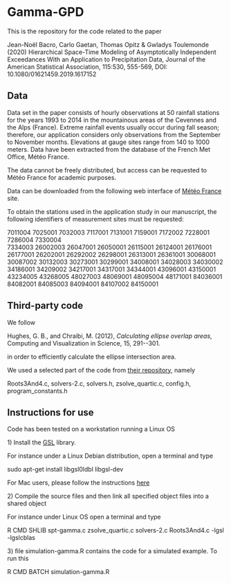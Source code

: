 # Gamma-GPD

This is the repository for the code related to the paper 

Jean-Noël Bacro, Carlo Gaetan, Thomas Opitz & Gwladys Toulemonde (2020) Hierarchical Space-Time Modeling of Asymptotically Independent Exceedances With an Application to Precipitation Data, Journal of the American Statistical Association, 115:530, 555-569, DOI: 10.1080/01621459.2019.1617152



Data 
----


Data set in the paper consists of hourly observations at 50 rainfall stations for
the years 1993 to 2014 in the mountainous areas of the Cevennes and the
Alps (France). Extreme rainfall events usually occur during fall season;
therefore, our application considers only observations from the
September to November months. Elevations at gauge sites range from 140
to 1000 meters. Data have been extracted from the database of the French
Met Office, Météo France.

The data cannot be freely distributed, but access can be requested to Météo France for academic purposes. 

Data can be downloaded from the following web interface of
[Météo France](https://publitheque.meteo.fr/okapi/accueil/okapiWebPubli/index.jsp)
site.

To obtain the stations used in the application study in our manuscript,
the following identifiers of measurement sites must be requested:

 7011004    7025001    7032003    7117001    7131001  7159001    7172002    7228001    7286004    7330004  
 7334003    26002003   26047001   26050001   26115001 26124001   26176001   26177001   26202001   26292002 
 26298001   26313001   26361001   30068001   30087002 30132003   30273001   30299001   34008001   34028003 
 34030002   34186001   34209002   34217001   34317001 34344001   43096001   43150001   43234005   43268005 
 48027003   48069001   48095004   48171001   84036001 84082001   84085003   84094001   84107002   84150001 



Third-party code 
----

We follow

Hughes, G. B., and Chraibi, M. (2012), *Calculating ellipse overlap
areas*, Computing and Visualization in Science, 15, 291--301.

in order to efficiently calculate the ellipse intersection area.

We used a selected part of the code from [their repository](http://github.com/chraibi/EEOver), namely 

Roots3And4.c, solvers-2.c, solvers.h, zsolve_quartic.c, config.h, program_constants.h



Instructions for use 
----

Code has been tested on a workstation running a Linux OS


1\) Install the [GSL](https://www.gnu.org/software/gsl/)  library. 

For instance under a Linux Debian
distribution, open a terminal and type

sudo apt-get install libgsl0ldbl libgsl-dev

For Mac users, please follow the instructions [here](http://macappstore.org/gsl/) 

2\) Compile the source files and then link all specified object files into a shared object

For instance under  Linux OS open a terminal and type

R CMD SHLIB spt-gamma.c zsolve_quartic.c solvers-2.c Roots3And4.c -lgsl -lgslcblas



3\) file simulation-gamma.R contains the code for a simulated example. To run this 

R CMD BATCH simulation-gamma.R
